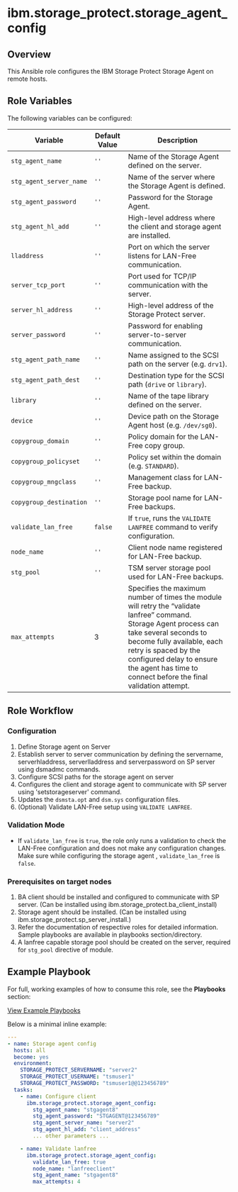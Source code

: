 # ibm.storage_protect.storage_agent_config
## Overview
This Ansible role configures the IBM Storage Protect Storage Agent on remote hosts.
## Role Variables
The following variables can be configured:

| Variable                    | Default Value | Description                                                                                                                                                                                                                                                                                    |
|-----------------------------|---------------|------------------------------------------------------------------------------------------------------------------------------------------------------------------------------------------------------------------------------------------------------------------------------------------------|
| `stg_agent_name`            | `''`          | Name of the Storage Agent defined on the server.                                                                                                                                                                                                                                               |
| `stg_agent_server_name`     | `''`          | Name of the server where the Storage Agent is defined.                                                                                                                                                                                                                                         |
| `stg_agent_password`        | `''`          | Password for the Storage Agent.                                                                                                                                                                                                                                                                |
| `stg_agent_hl_add`          | `''`          | High-level address where the client and storage agent are installed.                                                                                                                                                                                                                           |
| `lladdress`                 | `''`          | Port on which the server listens for LAN-Free communication.                                                                                                                                                                                                                                   |
| `server_tcp_port`           | `''`          | Port used for TCP/IP communication with the server.                                                                                                                                                                                                                                            |
| `server_hl_address`         | `''`          | High-level address of the Storage Protect server.                                                                                                                                                                                                                                              |
| `server_password`           | `''`          | Password for enabling server-to-server communication.                                                                                                                                                                                                                                          |
| `stg_agent_path_name`       | `''`          | Name assigned to the SCSI path on the server (e.g. `drv1`).                                                                                                                                                                                                                                    |
| `stg_agent_path_dest`       | `''`          | Destination type for the SCSI path (`drive` or `library`).                                                                                                                                                                                                                                     |
| `library`                   | `''`          | Name of the tape library defined on the server.                                                                                                                                                                                                                                                |
| `device`                    | `''`          | Device path on the Storage Agent host (e.g. `/dev/sg0`).                                                                                                                                                                                                                                       |
| `copygroup_domain`          | `''`          | Policy domain for the LAN-Free copy group.                                                                                                                                                                                                                                                     |
| `copygroup_policyset`       | `''`          | Policy set within the domain (e.g. `STANDARD`).                                                                                                                                                                                                                                                |
| `copygroup_mngclass`        | `''`          | Management class for LAN-Free backup.                                                                                                                                                                                                                                                          |
| `copygroup_destination`     | `''`          | Storage pool name for LAN-Free backups.                                                                                                                                                                                                                                                        |
| `validate_lan_free`         | `false`       | If `true`, runs the `VALIDATE LANFREE` command to verify configuration.                                                                                                                                                                                                                        |
| `node_name`                 | `''`          | Client node name registered for LAN-Free backup.                                                                                                                                                                                                                                               |
| `stg_pool`                  | `''`          | TSM server storage pool used for LAN-Free backups.                                                                                                                                                                                                                                             |
| `max_attempts`                  | 3             | Specifies the maximum number of times the module will retry the “validate lanfree” command.<br/>Storage Agent process can take several seconds to become fully available, each retry is spaced by the configured delay to ensure the agent has time to connect before the final validation attempt. |

## Role Workflow

### Configuration
1. Define Storage agent on Server
2. Establish server to server communication by defining the servername, serverhladdress, serverlladdress and serverpassword on SP server using dsmadmc commands.
3. Configure SCSI paths for the storage agent on server
4. Configures the client and storage agent to communicate with SP server using 'setstorageserver' command.
4. Updates the `dsmsta.opt` and `dsm.sys` configuration files.
5. (Optional) Validate LAN-Free setup using `VALIDATE LANFREE`.

### Validation Mode
- If `validate_lan_free` is `true`, the role only runs a validation to check the LAN-Free configuration and does not make any configuration changes. Make sure while configuring the storage agent , `validate_lan_free` is `false`.

### Prerequisites on target nodes
1. BA client should be installed and configured to communicate with SP server. (Can be installed using ibm.storage_protect.ba_client_install)
2. Storage agent should be installed. (Can be installed using ibm.storage_protect.sp_server_install.)
3. Refer the documentation of respective roles for detailed information. Sample playbooks are available in playbooks section/directory.
4. A lanfree capable storage pool should be created on the server, required for `stg_pool` directive of module.

## Example Playbook

For full, working examples of how to consume this role, see the **Playbooks** section:

[View Example Playbooks](https://galaxy.ansible.com/ui/repo/published/ibm/storage_protect/content/playbook/storage_agent_configure.yml/)

Below is a minimal inline example:
```yaml
---
- name: Storage agent config
  hosts: all
  become: yes
  environment:
    STORAGE_PROTECT_SERVERNAME: "server2"
    STORAGE_PROTECT_USERNAME: "tsmuser1"
    STORAGE_PROTECT_PASSWORD: "tsmuser1@@123456789"
  tasks:
    - name: Configure client
      ibm.storage_protect.storage_agent_config:
        stg_agent_name: "stgagent8"
        stg_agent_password: "STGAGENT@123456789"
        stg_agent_server_name: "server2"
        stg_agent_hl_add: "client_address"
        ... other parameters ...

    - name: Validate lanfree
      ibm.storage_protect.storage_agent_config:
        validate_lan_free: true
        node_name: "lanfreeclient"
        stg_agent_name: "stgagent8"
        max_attempts: 4

